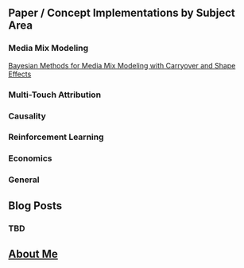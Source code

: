 ## Paper / Concept Implementations by Subject Area

### Media Mix Modeling
[Bayesian Methods for Media Mix Modeling with Carryover and Shape Effects](https://github.com/cloud36/christhinks/edit/master/README.md) 

### Multi-Touch Attribution

### Causality

### Reinforcement Learning

### Economics 

### General

## Blog Posts

### TBD

## [About Me](https://cloud36.github.io/christhinks/aboutme/)


